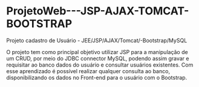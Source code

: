 # ProjetoWeb---JSP-AJAX-TOMCAT-BOOTSTRAP
Projeto cadastro de Usuário - JEE/JSP/AJAX/Tomcat/-Bootstrap/MySQL

O projeto tem como principal objetivo utilizar JSP para a manipulação de um CRUD, por meio do JDBC connector MySQL, 
podendo assim gravar e requisitar ao banco dados do usuário e consultar usuários existentes. Com esse aprendizado 
é possível realizar qualquer consulta ao banco, disponibilizando os dados no Front-end para o usuário com o Bootstrap.


